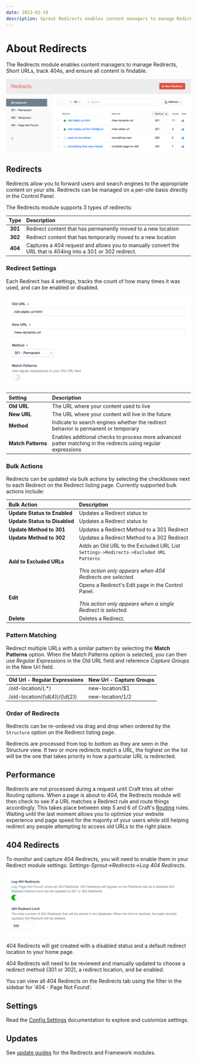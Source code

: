 ```yaml
---
date: 2023-02-19
description: Sprout Redirects enables content managers to manage Redirects, Short URLs, track 404s, and ensure all content is findable.
---
```


# About Redirects

The Redirects module enables content managers to manage Redirects, Short URLs, track 404s, and ensure all content is findable.

![Sprout Redirects - Element Index Page](./assets/images/seo/redirects-index.png)

## Redirects

Redirects allow you to forward users and search engines to the appropriate content on your site. Redirects can be managed on a per-site basis directly in the Control Panel.

The Redirects module supports 3 types of redirects:

| Type | Description |
|:-------------:|:----------- |
| **301** | Redirect content that has permanently moved to a new location |
| **302** | Redirect content that has temporarily moved to a new location |
| **404** | Captures a 404 request and allows you to manually convert the URL that is 404ing into a 301 or 302 redirect. |

### Redirect Settings

Each Redirect has 4 settings, tracks the count of how many times it was used, and can be enabled or disabled.

![Sprout Redirects - Edit Page](./assets/images/seo/redirect-edit-page.png)

| Setting                 | Description                                                                                                                                         |
|:------------------------|:----------------------------------------------------------------------------------------------------------------------------------------------------|
| **Old&nbsp;URL**        | The URL where your content used to live                                                                                                             |
| **New&nbsp;URL**        | The URL where your content will live in the future                                                                                                  |
| **Method**              | Indicate to search engines whether the redirect behavior is permanent or temporary                                                                  |
| **Match&nbsp;Patterns** | Enables additional checks to process more advanced patter matching in the redirects using regular expressions <Badge type="info" text="optional" /> |

### Bulk Actions

Redirects can be updated via bulk actions by selecting the checkboxes next to each Redirect on the Redirect listing page. Currently supported bulk actions include:

| Bulk Action      | Description                                                                                                                                                           |
|:---------------- |:----------------------------------------------------------------------------------------------------------------------------------------------------------------------|
| **Update&nbsp;Status&nbsp;to&nbsp;Enabled** | Updates a Redirect status to <Badge type="info" text="Enabled" />                                                                                                     |
| **Update&nbsp;Status&nbsp;to&nbsp;Disabled** | Updates a Redirect status to <Badge type="info" text="Disabled" />                                                                                                    |
| **Update&nbsp;Method&nbsp;to&nbsp;301** | Updates a Redirect Method to a 301 Redirect                                                                                                                           |
| **Update&nbsp;Method&nbsp;to&nbsp;302** | Updates a Redirect Method to a 302 Redirect                                                                                                                           |
| **Add&nbsp;to&nbsp;Excluded&nbsp;URLs** | Adds an Old URL to the Excluded URL List<br>`Settings->Redirects->Excluded URL Patterns`<br><br> _This action only appears when 404 Redirects are selected._          |
| **Edit** | Opens a Redirect's Edit page in the Control Panel.<br><br> _This action only appears when a single Redirect is selected._                                             |
| **Delete** | Deletes a Redirect.                                                                                                                                                   |

### Pattern Matching

Redirect multiple URLs with a similar pattern by selecting the **Match Patterns** option. When the Match Patterns option is selected, you can then use _Regular Expressions_ in the Old URL field and reference _Capture Groups_ in the New Url field.

| Old Url - Regular Expressions    | New Url - Capture Groups    |
|:-------------------------------- |:--------------------------- |
| /old-location/(.*)               | new-location/$1             |
| /old-location/(\d{4})/(\d{2})    | new-location/$1/$2          |

### Order of Redirects

Redirects can be re-ordered via drag and drop when ordered by the `Structure` option on the Redirect listing page.

Redirects are processed from top to bottom as they are seen in the Structure view. If two or more redirects match a URL, the highest on the list will be the one that takes priority in how a particular URL is redirected.

## Performance

Redirects are not processed during a request until Craft tries all other Routing options. When a page is about to 404, the Redirects module will then check to see if a URL matches a Redirect rule and route things accordingly. This takes place between step 5 and 6 of Craft's [Routing](https://craftcms.com/docs/routing) rules. Waiting until the last moment allows you to optimize your website experience and page speed for the majority of your users while still helping redirect any people attempting to access old URLs to the right place.

## 404 Redirects

To monitor and capture 404 Redirects, you will need to enable them in your Redirect module settings: _Settings-Sprout->Redirects->Log 404 Redirects_.

![Log 404 Redirects](./assets/images/seo/404-redirect-settings.png)

404 Redirects will get created with a disabled status and a default redirect location to your home page.

404 Redirects will need to be reviewed and manually updated to choose a redirect method (301 or 302), a redirect location, and be enabled.

You can view all 404 Redirects on the Redirects tab using the filter in the sidebar for '404 - Page Not Found'.

## Settings

Read the [Config Settings](./configuration/sprout-config.md) documentation to explore and customize settings.

## Updates

See [update guides](./update-guides/redirects.md) for the Redirects and Framework modules.

